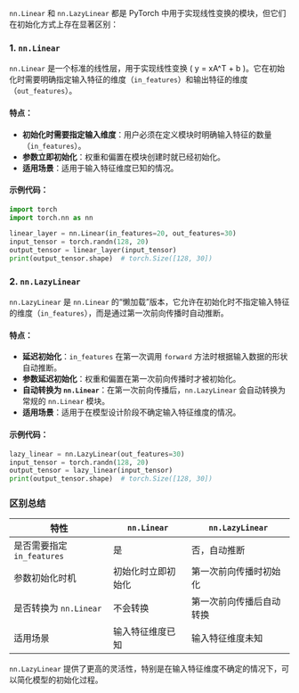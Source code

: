 `nn.Linear` 和 `nn.LazyLinear` 都是 PyTorch 中用于实现线性变换的模块，但它们在初始化方式上存在显著区别：

### 1. **`nn.Linear`**
`nn.Linear` 是一个标准的线性层，用于实现线性变换 \( y = xA^T + b \)。它在初始化时需要明确指定输入特征的维度（`in_features`）和输出特征的维度（`out_features`）。

#### 特点：
- **初始化时需要指定输入维度**：用户必须在定义模块时明确输入特征的数量（`in_features`）。
- **参数立即初始化**：权重和偏置在模块创建时就已经初始化。
- **适用场景**：适用于输入特征维度已知的情况。

#### 示例代码：
```python
import torch
import torch.nn as nn

linear_layer = nn.Linear(in_features=20, out_features=30)
input_tensor = torch.randn(128, 20)
output_tensor = linear_layer(input_tensor)
print(output_tensor.shape)  # torch.Size([128, 30])
```

### 2. **`nn.LazyLinear`**
`nn.LazyLinear` 是 `nn.Linear` 的“懒加载”版本，它允许在初始化时不指定输入特征的维度（`in_features`），而是通过第一次前向传播时自动推断。

#### 特点：
- **延迟初始化**：`in_features` 在第一次调用 `forward` 方法时根据输入数据的形状自动推断。
- **参数延迟初始化**：权重和偏置在第一次前向传播时才被初始化。
- **自动转换为 `nn.Linear`**：在第一次前向传播后，`nn.LazyLinear` 会自动转换为常规的 `nn.Linear` 模块。
- **适用场景**：适用于在模型设计阶段不确定输入特征维度的情况。

#### 示例代码：
```python
lazy_linear = nn.LazyLinear(out_features=30)
input_tensor = torch.randn(128, 20)
output_tensor = lazy_linear(input_tensor)
print(output_tensor.shape)  # torch.Size([128, 30])
```

### **区别总结**
| 特性                       | `nn.Linear`        | `nn.LazyLinear`          |
| -------------------------- | ------------------ | ------------------------ |
| 是否需要指定 `in_features` | 是                 | 否，自动推断             |
| 参数初始化时机             | 初始化时立即初始化 | 第一次前向传播时初始化   |
| 是否转换为 `nn.Linear`     | 不会转换           | 第一次前向传播后自动转换 |
| 适用场景                   | 输入特征维度已知   | 输入特征维度未知         |

`nn.LazyLinear` 提供了更高的灵活性，特别是在输入特征维度不确定的情况下，可以简化模型的初始化过程。